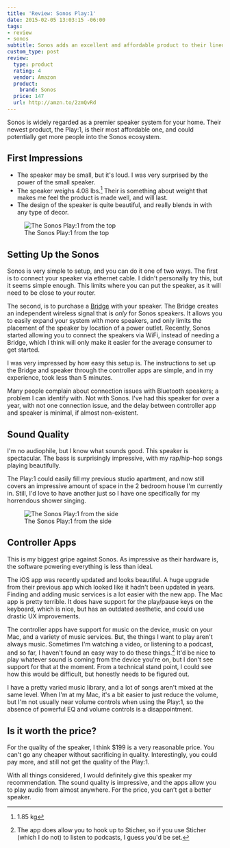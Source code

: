 ```yaml
---
title: 'Review: Sonos Play:1'
date: 2015-02-05 13:03:15 -06:00
tags:
- review
- sonos
subtitle: Sonos adds an excellent and affordable product to their lineup
custom_type: post
review:
  type: product
  rating: 4
  vendor: Amazon
  product:
    brand: Sonos
  price: 147
  url: http://amzn.to/2zmQvRd
---
```


Sonos is widely regarded as a premier speaker system for your home. Their newest product, the Play:1, is their most affordable one, and could potentially get more people into the Sonos ecosystem.

## First Impressions

- The speaker may be small, but it's loud. I was very surprised by the power of the small speaker.
- The speaker weighs 4.08 lbs.[^1] Their is something about weight that makes me feel the product is made well, and will last.
- The design of the speaker is quite beautiful, and really blends in with any type of decor.

<figure class="extendout">
  <img src="{{ site.url }}/uploads/2014/01/sonos-top_view.jpg" alt="The Sonos Play:1 from the top">
  <figcaption>The Sonos Play:1 from the top</figcaption>
</figure>

## Setting Up the Sonos
Sonos is very simple to setup, and you can do it one of two ways. The first is to connect your speaker via ethernet cable. I didn't personally try this, but it seems simple enough. This limits where you can put the speaker, as it will need to be close to your router.

The second, is to purchase a [Bridge](http://www.sonos.com/shop/products/bridge) with your speaker. The Bridge creates an independent wireless signal that is *only* for Sonos speakers. It allows you to easily expand your system with more speakers, and only limits the placement of the speaker by location of a power outlet. Recently, Sonos started allowing you to connect the speakers via WiFi, instead of needing a Bridge, which I think will only make it easier for the average consumer to get started.

I was very impressed by how easy this setup is. The instructions to set up the Bridge and speaker through the controller apps are simple, and in my experience, took less than 5 minutes.

Many people complain about connection issues with Bluetooth speakers; a problem I can identify with. Not with Sonos. I've had this speaker for over a year, with not one connection issue, and the delay between controller app and speaker is minimal, if almost non-existent.

## Sound Quality
I'm no audiophile, but I know what sounds good. This speaker is spectacular. The bass is surprisingly impressive, with my rap/hip-hop songs playing beautifully.

The Play:1 could easily fill my previous studio apartment, and now still covers an impressive amount of space in the 2 bedroom house I'm currently in. Still, I'd love to have another just so I have one specifically for my horrendous shower singing.

<figure class="alignleft">
  <img src="{{ site.url }}/uploads/2014/01/sonos-side_view.jpg" alt="The Sonos Play:1 from the side">
  <figcaption>The Sonos Play:1 from the side</figcaption>
</figure>

## Controller Apps
This is my biggest gripe against Sonos. As impressive as their hardware is, the software powering everything is less than ideal.

The iOS app was recently updated and looks beautiful. A huge upgrade from their previous app which looked like it hadn't been updated in years. Finding and adding music services is a lot easier with the new app. The Mac app is pretty terrible. It does have support for the play/pause keys on the keyboard, which is nice, but has an outdated aesthetic, and could use drastic UX improvements.

The controller apps have support for music on the device, music on your Mac, and a variety of music services. But, the things I want to play aren't always music. Sometimes I'm watching a video, or listening to a podcast, and so far, I haven't found an easy way to do these things.[^2] It'd be nice to play whatever sound is coming from the device you're on, but I don't see support for that at the moment. From a technical stand point, I could see how this would be difficult, but honestly needs to be figured out.

I have a pretty varied music library, and a lot of songs aren't mixed at the same level. When I'm at my Mac, it's a bit easier to just reduce the volume, but I'm not usually near volume controls when using the Play:1, so the absence of powerful EQ and volume controls is a disappointment.

## Is it worth the price?

For the quality of the speaker, I think $199 is a very reasonable price. You can't go any cheaper without sacrificing in quality. Interestingly, you could pay more, and still not get the quality of the Play:1.

With all things considered, I would definitely give this speaker my recommendation. The sound quality is impressive, and the apps allow you to play audio from almost anywhere. For the price, you can’t get a better speaker.

[^1]: 1.85 kg
[^2]: The app does allow you to hook up to Sticher, so if you use Sticher (which I do not) to listen to podcasts, I guess you'd be set.
